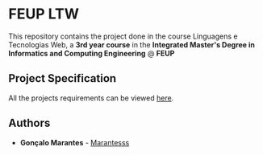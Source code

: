 # FEUP LTW

This repository contains the project done in the course Linguagens e Tecnologias Web, a **3rd year course** in the **Integrated Master's Degree in Informatics and Computing Engineering** @ **FEUP**

## Project Specification

All the projects requirements can be viewed [here](https://web.fe.up.pt/~arestivo/page/courses/2019/ltw/project/).

## Authors

* **Gonçalo Marantes** - [Marantesss](https://github.com/Marantesss)
